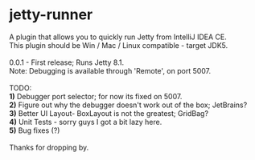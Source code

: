 jetty-runner
============

A plugin that allows you to quickly run Jetty from IntelliJ IDEA CE. <br>
This plugin should be Win / Mac / Linux compatible - target JDK5. <br>
<br>
0.0.1 - First release; Runs Jetty 8.1.<br>
Note: Debugging is available through 'Remote', on port 5007.<br>
<br>
TODO:<br>
<b>1)</b> Debugger port selector; for now its fixed on 5007.<br>
<b>2)</b> Figure out why the debugger doesn't work out of the box; JetBrains?<br>
<b>3)</b> Better UI Layout- BoxLayout is not the greatest; GridBag?<br>
<b>4)</b> Unit Tests - sorry guys I got a bit lazy here.<br>
<b>5)</b> Bug fixes (?)<br>
<br>
Thanks for dropping by.
